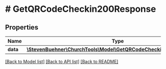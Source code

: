 # # GetQRCodeCheckin200Response

## Properties

Name | Type | Description | Notes
------------ | ------------- | ------------- | -------------
**data** | [**\StevenBuehner\ChurchTools\Model\GetQRCodeCheckin200ResponseData**](GetQRCodeCheckin200ResponseData.md) |  | [optional]

[[Back to Model list]](../../README.md#models) [[Back to API list]](../../README.md#endpoints) [[Back to README]](../../README.md)
